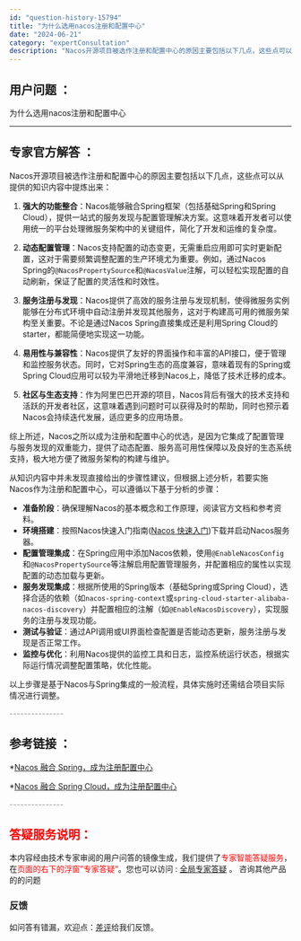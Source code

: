 ```yaml
---
id: "question-history-15794"
title: "为什么选用nacos注册和配置中心"
date: "2024-06-21"
category: "expertConsultation"
description: "Nacos开源项目被选作注册和配置中心的原因主要包括以下几点，这些点可以从提供的知识内容中提炼出来：1. **强大的功能整合**：Nacos能够融合Spring框架（包括基础Spring和Spring Cloud），提供一站式的服务发现与配置管理解决方案。这意味着开发者可以使用统一的平台处理微服务架"
---
```


## 用户问题 ： 
 为什么选用nacos注册和配置中心  

---------------
## 专家官方解答 ：

Nacos开源项目被选作注册和配置中心的原因主要包括以下几点，这些点可以从提供的知识内容中提炼出来：

1. **强大的功能整合**：Nacos能够融合Spring框架（包括基础Spring和Spring Cloud），提供一站式的服务发现与配置管理解决方案。这意味着开发者可以使用统一的平台处理微服务架构中的关键组件，简化了开发和运维的复杂度。

2. **动态配置管理**：Nacos支持配置的动态变更，无需重启应用即可实时更新配置，这对于需要频繁调整配置的生产环境尤为重要。例如，通过Nacos Spring的`@NacosPropertySource`和`@NacosValue`注解，可以轻松实现配置的自动刷新，保证了配置的灵活性和时效性。

3. **服务注册与发现**：Nacos提供了高效的服务注册与发现机制，使得微服务实例能够在分布式环境中自动注册并发现其他服务，这对于构建高可用的微服务架构至关重要。不论是通过Nacos Spring直接集成还是利用Spring Cloud的starter，都能简便地实现这一功能。

4. **易用性与兼容性**：Nacos提供了友好的界面操作和丰富的API接口，便于管理和监控服务状态。同时，它对Spring生态的高度兼容，意味着现有的Spring或Spring Cloud应用可以较为平滑地迁移到Nacos上，降低了技术迁移的成本。

5. **社区与生态支持**：作为阿里巴巴开源的项目，Nacos背后有强大的技术支持和活跃的开发者社区，这意味着遇到问题时可以获得及时的帮助，同时也预示着Nacos会持续迭代发展，适应更多的应用场景。

综上所述，Nacos之所以成为注册和配置中心的优选，是因为它集成了配置管理与服务发现的双重能力，提供了动态配置、服务高可用性保障以及良好的生态系统支持，极大地方便了微服务架构的构建与维护。

从知识内容中并未发现直接给出的步骤性建议，但根据上述分析，若要实施Nacos作为注册和配置中心，可以遵循以下基于分析的步骤：

- **准备阶段**：确保理解Nacos的基本概念和工作原理，阅读官方文档和参考资料。
- **环境搭建**：按照Nacos快速入门指南([Nacos 快速入门](../quickstart/quick-start.md))下载并启动Nacos服务器。
- **配置管理集成**：在Spring应用中添加Nacos依赖，使用`@EnableNacosConfig`和`@NacosPropertySource`等注解启用配置管理服务，并配置相应的属性以实现配置的动态加载与更新。
- **服务发现集成**：根据所使用的Spring版本（基础Spring或Spring Cloud），选择合适的依赖（如`nacos-spring-context`或`spring-cloud-starter-alibaba-nacos-discovery`）并配置相应的注解（如`@EnableNacosDiscovery`），实现服务的注册与发现功能。
- **测试与验证**：通过API调用或UI界面检查配置是否能动态更新，服务注册与发现是否正常工作。
- **监控与优化**：利用Nacos提供的监控工具和日志，监控系统运行状态，根据实际运行情况调整配置策略，优化性能。

以上步骤是基于Nacos与Spring集成的一般流程，具体实施时还需结合项目实际情况进行调整。


<font color="#949494">---------------</font> 


## 参考链接 ：

*[Nacos 融合 Spring，成为注册配置中心](https://nacos.io/docs/latest/ecology/use-nacos-with-spring)
 
 *[Nacos 融合 Spring Cloud，成为注册配置中心](https://nacos.io/docs/latest/ecology/use-nacos-with-spring-cloud)


 <font color="#949494">---------------</font> 
 


## <font color="#FF0000">答疑服务说明：</font> 

本内容经由技术专家审阅的用户问答的镜像生成，我们提供了<font color="#FF0000">专家智能答疑服务</font>，在<font color="#FF0000">页面的右下的浮窗”专家答疑“</font>。您也可以访问 : [全局专家答疑](https://answer.opensource.alibaba.com/docs/intro) 。 咨询其他产品的的问题

### 反馈
如问答有错漏，欢迎点：[差评](https://ai.nacos.io/user/feedbackByEnhancerGradePOJOID?enhancerGradePOJOId=15804)给我们反馈。
